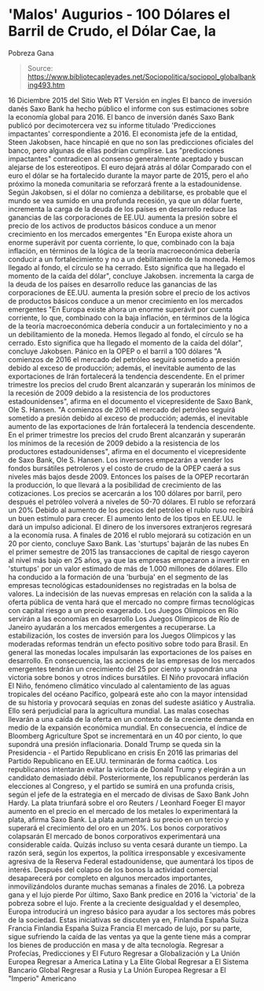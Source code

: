 # 'Malos' Augurios - 100 Dólares el Barril de Crudo, el Dólar Cae, la 
Pobreza Gana

> Source: https://www.bibliotecapleyades.net/Sociopolitica/sociopol_globalbanking493.htm

16 Diciembre 2015
del Sitio Web RT
Versión en ingles
El banco de inversión danés Saxo Bank
ha hecho público el informe con sus estimaciones
sobre la economía global para 2016.
El banco de inversión danés Saxo Bank publicó por decimotercera vez su informe titulado 'Predicciones impactantes' correspondiente a 2016.
El economista jefe de la entidad, Steen Jakobsen, hace hincapié en que no son las predicciones oficiales del banco, pero algunas de ellas podrían cumplirse. Las "predicciones impactantes" contradicen al consenso generalmente aceptado y buscan alejarse de los estereotipos.
El euro dejará atrás al dólar Comparado con el euro el dólar se ha fortalecido durante la mayor parte de 2015, pero el año próximo la moneda comunitaria se reforzará frente a la estadounidense.
Según Jakobsen, si el dólar no comienza a debilitarse, es probable que el mundo se vea sumido en una profunda recesión, ya que un dólar fuerte,
incrementa la carga de la deuda de los países en desarrollo reduce las ganancias de las corporaciones de EE.UU. aumenta la presión sobre el precio de los activos de productos básicos conduce a un menor crecimiento en los mercados emergentes "En Europa existe ahora un enorme superávit por cuenta corriente, lo que, combinado con la baja inflación, en términos de la lógica de la teoría macroeconómica debería conducir a un fortalecimiento y no a un debilitamiento de la moneda. Hemos llegado al fondo, el círculo se ha cerrado. Esto significa que ha llegado el momento de la caída del dólar", concluye Jakobsen.
incrementa la carga de la deuda de los países en desarrollo
reduce las ganancias de las corporaciones de EE.UU.
aumenta la presión sobre el precio de los activos de productos básicos
conduce a un menor crecimiento en los mercados emergentes
"En Europa existe ahora un enorme superávit por cuenta corriente, lo que, combinado con la baja inflación, en términos de la lógica de la teoría macroeconómica debería conducir a un fortalecimiento y no a un debilitamiento de la moneda.
Hemos llegado al fondo, el círculo se ha cerrado. Esto significa que ha llegado el momento de la caída del dólar", concluye Jakobsen.
Pánico en la OPEP o el barril a 100 dólares
"A comienzos de 2016 el mercado del petróleo seguirá sometido a presión debido al exceso de producción; además, el inevitable aumento de las exportaciones de Irán fortalecerá la tendencia descendente. En el primer trimestre los precios del crudo Brent alcanzarán y superarán los mínimos de la recesión de 2009 debido a la resistencia de los productores estadounidenses", afirma en el documento el vicepresidente de Saxo Bank, Ole S. Hansen.
"A comienzos de 2016 el mercado del petróleo seguirá sometido a presión debido al exceso de producción; además, el inevitable aumento de las exportaciones de Irán fortalecerá la tendencia descendente.
En el primer trimestre los precios del crudo Brent alcanzarán y superarán los mínimos de la recesión de 2009 debido a la resistencia de los productores estadounidenses", afirma en el documento el vicepresidente de Saxo Bank, Ole S. Hansen.
Los inversores empezarán a vender los fondos bursátiles petroleros y el costo de crudo de la OPEP caerá a sus niveles más bajos desde 2009.
Entonces los países de la OPEP recortarán la producción, lo que llevará a la posibilidad de crecimiento de las cotizaciones. Los precios se acercarán a los 100 dólares por barril, pero después el petróleo volverá a niveles de 50-70 dólares.
El rublo se reforzará un 20% Debido al aumento de los precios del petróleo el rublo ruso recibirá un buen estímulo para crecer.
El aumento lento de los tipos en EE.UU. le dará un impulso adicional. El dinero de los inversores extranjeros regresará a la economía rusa. A finales de 2016 el rublo mejorará su cotización en un 20 por ciento, concluye Saxo Bank.
Las 'sturtups' bajarán de las nubes
En el primer semestre de 2015 las transacciones de capital de riesgo cayeron al nivel más bajo en 25 años, ya que las empresas empezaron a invertir en 'sturtups' por un valor estimado de más de 1.000 millones de dólares.
Ello ha conducido a la formación de una 'burbuja' en el segmento de las empresas tecnológicas estadounidenses no registradas en la bolsa de valores. La indecisión de las nuevas empresas en relación con la salida a la oferta pública de venta hará que el mercado no compre firmas tecnológicas con capital riesgo a un precio exagerado.
Los Juegos Olímpicos en Río servirán a las economías en desarrollo Los Juegos Olímpicos de Río de Janeiro ayudarán a los mercados emergentes a recuperarse.
La estabilización, los costes de inversión para los Juegos Olímpicos y las moderadas reformas tendrán un efecto positivo sobre todo para Brasil. En general las monedas locales impulsarán las exportaciones de los países en desarrollo.
En consecuencia, las acciones de las empresas de los mercados emergentes tendrán un crecimiento del 25 por ciento y supondrán una victoria sobre bonos y otros índices bursátiles.
El Niño provocará inflación El Niño, fenómeno climático vinculado al calentamiento de las aguas tropicales del océano Pacífico, golpeará este año con la mayor intensidad de su historia y provocará sequías en zonas del sudeste asiático y Australia. Ello será perjudicial para la agricultura mundial. Las malas cosechas llevarán a una caída de la oferta en un contexto de la creciente demanda en medio de la expansión económica mundial.
En consecuencia, el índice de Bloomberg Agriculture Spot se incrementará en un 40 por ciento, lo que supondrá una presión inflacionaria.
Donald Trump se queda sin la Presidencia - el Partido Republicano en crisis En 2016 las primarias del Partido Republicano en EE.UU. terminarán de forma caótica.
Los republicanos intentarán evitar la victoria de Donald Trump y elegirán a un candidato demasiado débil. Posteriormente, los republicanos perderán las elecciones al Congreso, y el partido se sumirá en una profunda crisis, según el jefe de la estrategia en el mercado de divisas de Saxo Bank John Hardy.
La plata triunfará sobre el oro
Reuters / Leonhard Foeger
El mayor aumento en el precio en el mercado de los metales lo experimentará la plata, afirma Saxo Bank. La plata aumentará su precio en un tercio y superará el crecimiento del oro en un 20%.
Los bonos corporativos colapsarán El mercado de bonos corporativos experimentará una considerable caída.
Quizás incluso su venta cesará durante un tiempo. La razón será, según los expertos, la política irresponsable y excesivamente agresiva de la Reserva Federal estadounidense, que aumentará los tipos de interés.
Después del colapso de los bonos la actividad comercial desaparecerá por completo en algunos mercados importantes, inmovilizándolos durante muchas semanas a finales de 2016.
La pobreza gana y el lujo pierde
Por último, Saxo Bank predice en 2016 la 'victoria' de la pobreza sobre el lujo.
Frente a la creciente desigualdad y el desempleo, Europa introducirá un ingreso básico para ayudar a los sectores más pobres de la sociedad.
Estas iniciativas se discuten ya en,
Finlandia España Suiza Francia
Finlandia
España
Suiza
Francia
El mercado de lujo, por su parte, sigue sufriendo la caída de las ventas ya que la gente tiene más a comprar los bienes de producción en masa y de alta tecnología.
Regresar a Profecías, Predicciones y El Futuro
Regresar a Globalización y La Unión Europea
Regresar a America Latina y La Elite Global
Regresar a El Sistema Bancario Global
Regresar a Rusia y La Unión Europea
Regresar a El "Imperio" Americano
